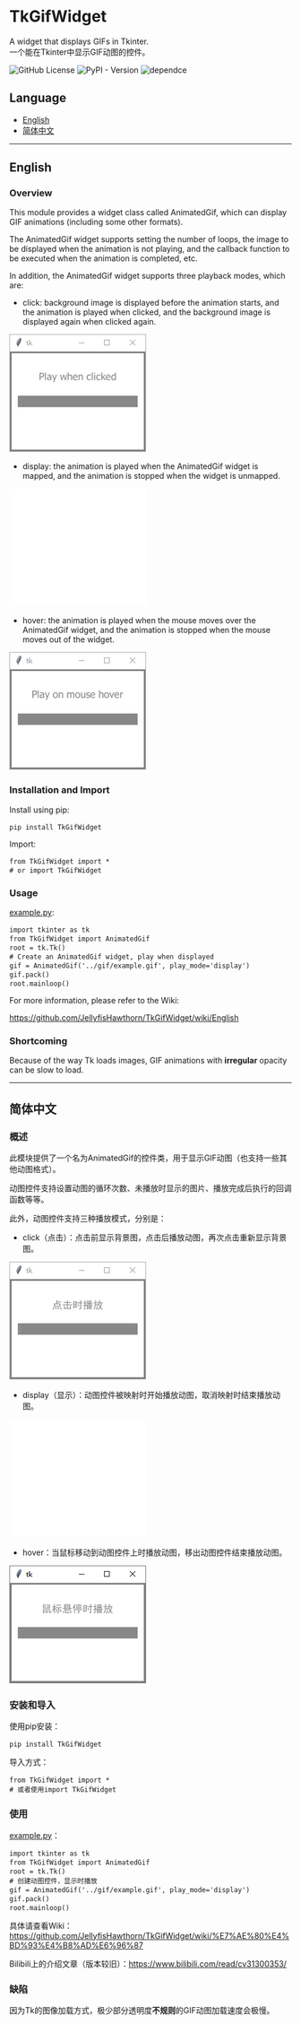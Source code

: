 # TkGifWidget

A widget that displays GIFs in Tkinter.  
一个能在Tkinter中显示GIF动图的控件。

![GitHub License](https://img.shields.io/github/license/JellyfisHawthorn/TkGifWidgit)
![PyPI - Version](https://img.shields.io/pypi/v/TkGifWidget)
![dependce](https://img.shields.io/badge/dependence-Pillow-brightgreen?link=https%3A%2F%2Fgithub.com%2Fpython-pillow%2FPillow
)


## Language

- [English](#english)
- [简体中文](#简体中文)

---

## English

### Overview

This module provides a widget class called AnimatedGif, which can display GIF animations (including some other formats).

The AnimatedGif widget supports setting the number of loops, the image to be displayed when the animation is not playing, and the callback function to be executed when the animation is completed, etc.

In addition, the AnimatedGif widget supports three playback modes, which are:

- click: background image is displayed before the animation starts, and the animation is played when clicked, and the background image is displayed again when clicked again.

![click](https://github.com/JellyfisHawthorn/TkGifWidget/blob/main/docs/gif/en_us/click.gif)

- display: the animation is played when the AnimatedGif widget is mapped, and the animation is stopped when the widget is unmapped.

![display](https://github.com/JellyfisHawthorn/TkGifWidget/blob/main/docs/gif/en_us/display.gif)

- hover: the animation is played when the mouse moves over the AnimatedGif widget, and the animation is stopped when the mouse moves out of the widget.

![hover](https://github.com/JellyfisHawthorn/TkGifWidget/blob/main/docs/gif/en_us/hover.gif)

### Installation and Import

Install using pip:
```
pip install TkGifWidget
```

Import:
```
from TkGifWidget import *
# or import TkGifWidget
```

### Usage
[example.py](https://github.com/JellyfisHawthorn/TkGifWidget/blob/main/docs/case/example.py):
```
import tkinter as tk
from TkGifWidget import AnimatedGif
root = tk.Tk()
# Create an AnimatedGif widget, play when displayed
gif = AnimatedGif('../gif/example.gif', play_mode='display')
gif.pack()
root.mainloop()
```

For more information, please refer to the Wiki:

https://github.com/JellyfisHawthorn/TkGifWidget/wiki/English

### Shortcoming

Because of the way Tk loads images, GIF animations with **irregular** opacity can be slow to load.

---

## 简体中文

### 概述

此模块提供了一个名为AnimatedGif的控件类，用于显示GIF动图（也支持一些其他动图格式）。

动图控件支持设置动图的循环次数、未播放时显示的图片、播放完成后执行的回调函数等等。

此外，动图控件支持三种播放模式，分别是：

- click（点击）：点击前显示背景图，点击后播放动图，再次点击重新显示背景图。

![点击](https://github.com/JellyfisHawthorn/TkGifWidget/blob/main/docs/gif/zh_cn/click.gif)

- display（显示）：动图控件被映射时开始播放动图，取消映射时结束播放动图。

![显示](https://github.com/JellyfisHawthorn/TkGifWidget/blob/main/docs/gif/zh_cn/display.gif)

- hover：当鼠标移动到动图控件上时播放动图，移出动图控件结束播放动图。

![悬停](https://github.com/JellyfisHawthorn/TkGifWidget/blob/main/docs/gif/zh_cn/hover.gif)

### 安装和导入

使用pip安装：
```
pip install TkGifWidget
```

导入方式：
```
from TkGifWidget import *
# 或者使用import TkGifWidget
```

### 使用

[example.py](https://github.com/JellyfisHawthorn/TkGifWidget/blob/main/docs/case/example.py)：
```
import tkinter as tk
from TkGifWidget import AnimatedGif
root = tk.Tk()
# 创建动图控件，显示时播放
gif = AnimatedGif('../gif/example.gif', play_mode='display')
gif.pack()
root.mainloop()
```

具体请查看Wiki：https://github.com/JellyfisHawthorn/TkGifWidget/wiki/%E7%AE%80%E4%BD%93%E4%B8%AD%E6%96%87

Bilibili上的介绍文章（版本较旧）：https://www.bilibili.com/read/cv31300353/  

### 缺陷

因为Tk的图像加载方式，极少部分透明度**不规则**的GIF动图加载速度会极慢。
